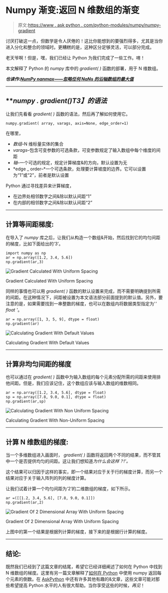 # Numpy 渐变:返回 N 维数组的渐变

> 原文:[https://www . ask python . com/python-modules/numpy/numpy-gradient](https://www.askpython.com/python-modules/numpy/numpy-gradient)

讨厌打破这一点，但数学是令人厌倦的！这比你能想到的要强烈得多，尤其是当你进入分化和整合的领域时。更糟糕的是，这种区分足够灵活，可以部分完成。

老天爷啊！但是，嘿，我们已经让 Python 为我们完成了一些工作。唷！

本文解释了 Python 的 *numpy* 库中的 *gradient( )* 函数的部署，用于 N 维数组。

***也读作:[NumPy nanmax——忽略任何 NaNs 的沿轴数组的最大值](https://www.askpython.com/python-modules/numpy/numpy-nanmax)***

* * *

## ***numpy . gradient()*T3】的语法**

让我们先看看 *gradient( )* 函数的语法，然后再了解如何使用它。

```
numpy.gradient( array, varags, axis=None, edge_order=1)

```

在哪里，

*   *数组*–N 维标量实体的集合
*   *varags*–包含可变参数的可选条款，可变参数规定了输入数组中每个维度的间距
*   *轴*–一个可选的规定，规定计算梯度&的方向，默认设置为无
*   *edge _ order–*一个可选条款，处理要计算坡度的边界。它可以设置为“1”或“2”，前者是默认设置

Python 通过寻找差异来计算梯度，

*   在边界处相邻数字之间&除以默认间距“1”
*   在内部的相邻数字之间&除以默认间距“2”

* * *

## **计算等间距梯度:**

在导入了 *numpy* 库之后，让我们从构造一个数组&开始，然后找到它的均匀间距的梯度，比如下面给出的‘3’。

```
import numpy as np
ar = np.array([1.2, 3.4, 5.6])
np.gradient(ar,3)

```

![Gradient Calculated With Uniform Spacing](../Images/2cc5960fbbd0024e28143f76a63aece3.png)

Gradient Calculated With Uniform Spacing

同样的事情也可以用 *gradient( )* 函数的默认设置来完成，而不需要明确提到所需的间距。在这种情况下，间距被设置为本文语法部分前面提到的默认值。另外，要注意的是，如果需要找到一串整数的梯度，也可以在数组内将数据类型指定为'*' float '*。

```
ar = np.array([1, 3, 5, 9], dtype = float)
np.gradient(ar)

```

![Calculating Gradient With Default Values](../Images/7abae2b43a3d68c0b66c0a6f704a2f85.png)

Calculating Gradient With Default Values

* * *

## **计算非均匀间距的梯度**

也可以通过在 *gradient( )* 函数中为输入数组的每个元素分配所需的间距来使用排他间距。但是，我们应该记住，这个数组应该与输入数组的维数相同。

```
ar = np.array([1.2, 3.4, 5.6], dtype = float)
sp = np.array([7.8, 9.0, 0.1], dtype = float)
np.gradient(ar,sp)

```

![Calculating Gradient With Non Uniform Spacing](../Images/86b1034b7bed56c1c58f6dc628382c90.png)

Calculating Gradient With Non-Uniform Spacing

* * *

## **计算 N 维数组的梯度:**

当一个多维数组进入画面时， *gradient( )* 函数将返回两个不同的结果，而不管其中一个是否提供均匀的间距。这让我们想知道*为什么会这样？!'。*

这个结果可以归因于这样的事实，即一个结果对应于关于行的梯度计算，而另一个结果对应于关于输入阵列的列的梯度计算。

让我们试着计算一个均匀间距为‘2’的二维数组的梯度，如下所示。

```
ar =([[1.2, 3.4, 5.6], [7.8, 9.0, 0.1]])
np.gradient(ar,2)

```

![Gradient Of 2 Dimensional Array With Uniform Spacing](../Images/8655d2c3555f49f7211b507775235568.png)

Gradient Of 2 Dimensional Array With Uniform Spacing

上图中的第一个结果是根据列计算的梯度，接下来的是根据行计算的梯度。

* * *

## **结论:**

既然我们已经到了这篇文章的结尾，希望它已经详细阐述了如何在 Python 中找到 N 维数组的梯度。这里有另一篇文章解释了[如何在 Python](https://www.askpython.com/python-modules/numpy/numpy-reciprocal) 中使用 numpy 返回每个元素的倒数。在 [AskPython](https://www.askpython.com/) 中还有许多其他有趣的&文章，这些文章可能对那些希望提高 Python 水平的人有很大帮助。当你享受这些的时候，*再见*！